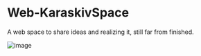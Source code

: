 # Web-KaraskivSpace
A web space to share ideas and realizing it, still far from finished.

![image](https://user-images.githubusercontent.com/82354360/118845944-6a4f9c80-b8f6-11eb-8e49-9a6e9836faa6.png)

